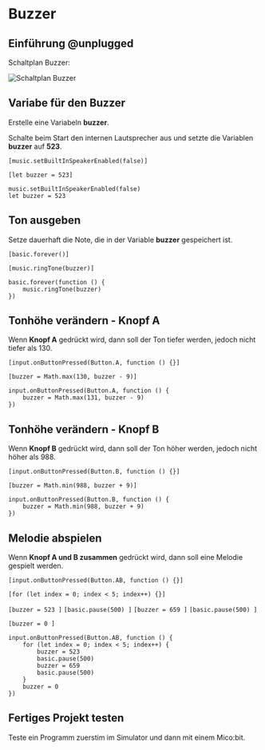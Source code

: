 # Buzzer

## Einführung @unplugged

Schaltplan Buzzer:

![Schaltplan Buzzer](https://philipphgerber.github.io/tutorials-x2-next/docs/static/tutorials/04_buzzer.png)


## Variabe für den Buzzer

Erstelle eine Variabeln **buzzer**.

Schalte beim Start den internen Lautsprecher aus und
setzte die Variablen **buzzer** auf **523**.

``[music.setBuiltInSpeakerEnabled(false)]``

``[let buzzer = 523]``

```blocks
music.setBuiltInSpeakerEnabled(false)
let buzzer = 523
```

## Ton ausgeben

Setze dauerhaft die Note, die in der Variable **buzzer** gespeichert ist.

``[basic.forever()]``

``[music.ringTone(buzzer)]``


```blocks
basic.forever(function () {
    music.ringTone(buzzer)
})
```

## Tonhöhe verändern - Knopf A

Wenn **Knopf A** gedrückt wird, dann soll der Ton tiefer werden, jedoch nicht tiefer als 130.

``[input.onButtonPressed(Button.A, function () {}]``

``[buzzer = Math.max(130, buzzer - 9)]``

```blocks
input.onButtonPressed(Button.A, function () {
    buzzer = Math.max(131, buzzer - 9)
})
```

## Tonhöhe verändern - Knopf B

Wenn **Knopf B** gedrückt wird, dann soll der Ton höher werden, jedoch nicht höher als 988.

``[input.onButtonPressed(Button.B, function () {}]``

``[buzzer = Math.min(988, buzzer + 9)]``

```blocks
input.onButtonPressed(Button.B, function () {
    buzzer = Math.min(988, buzzer + 9)
})
```


## Melodie abspielen

Wenn **Knopf A und B zusammen** gedrückt wird, dann soll eine Melodie gespielt werden.

``[input.onButtonPressed(Button.AB, function () {}]``

``[for (let index = 0; index < 5; index++) {}]``

``[buzzer = 523 ]``
``[basic.pause(500) ]``
``[buzzer = 659 ]``
``[basic.pause(500) ]``

``[buzzer = 0 ]``


```blocks
input.onButtonPressed(Button.AB, function () {
    for (let index = 0; index < 5; index++) {
        buzzer = 523
        basic.pause(500)
        buzzer = 659
        basic.pause(500)
    }
    buzzer = 0
})
```

## Fertiges Projekt testen

Teste ein Programm zuerstim im Simulator und dann mit einem Mico:bit.


<script src="https://makecode.com/gh-pages-embed.js"></script><script>makeCodeRender("{{ site.makecode.home_url }}", "{{ site.github.owner_name }}/{{ site.github.repository_name }}");</script>

